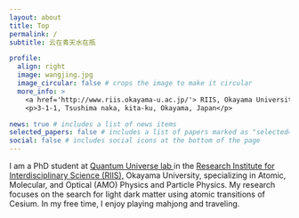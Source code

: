 ```yaml
---
layout: about
title: Top
permalink: /
subtitle: 云在青天水在瓶

profile:
  align: right
  image: wangjing.jpg
  image_circular: false # crops the image to make it circular
  more_info: >
    <a href='http://www.riis.okayama-u.ac.jp/'> RIIS, Okayama University</a>
    <p>3-1-1, Tsushima naka, kita-ku, Okayama, Japan</p>

news: true # includes a list of news items
selected_papers: false # includes a list of papers marked as "selected={true}"
social: false # includes social icons at the bottom of the page
---
```

  
I am a PhD student at <a href='https://www.xqw.okayama-u.ac.jp/'> Quantum Universe lab </a>  in the <a href='http://www.riis.okayama-u.ac.jp/'> Research Institute for Interdisciplinary Science (RIIS),</a>  Okayama University, specializing in Atomic, Molecular, and Optical (AMO) Physics and Particle Physics. My research focuses on the search for light dark matter using atomic transitions of Cesium. In my free time, I enjoy playing mahjong and traveling.